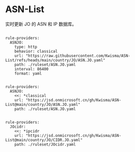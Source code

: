 
# ASN-List

实时更新 JO 的 ASN 和 IP 数据库。

<pre><code class="language-javascript">
rule-providers:
  ASNJO:
    type: http
    behavior: classical
    url: "https://raw.githubusercontent.com/Kwisma/ASN-List/refs/heads/main/country/JO/ASN.JO.yaml"
    path: ./ruleset/ASN.JO.yaml
    interval: 86400
    format: yaml
</code></pre>

<pre><code class="language-javascript">
rule-providers:
  ASNJO:
    <<: *classical
    url: "https://jsd.onmicrosoft.cn/gh/Kwisma/ASN-List@main/country/JO/ASN.JO.yaml"
    path: ./ruleset/ASN.JO.yaml
</code></pre>

<pre><code class="language-javascript">
rule-providers:
  JOcidr:
    <<: *ipcidr
    url: "https://jsd.onmicrosoft.cn/gh/Kwisma/ASN-List@main/country/JO/CIDR.JO.yaml"
    path: ./ruleset/JOcidr.yaml
</code></pre>